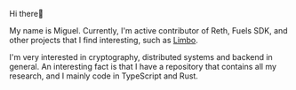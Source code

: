 Hi there👋

My name is Miguel. Currently, I'm active contributor of Reth, Fuels SDK, and other projects that I find interesting, such as [Limbo](https://github.com/penberg/limbo).

I'm very interested in cryptography, distributed systems and backend in general. An interesting fact is that I have a repository that contains all my research, and I mainly code in TypeScript and Rust. 
